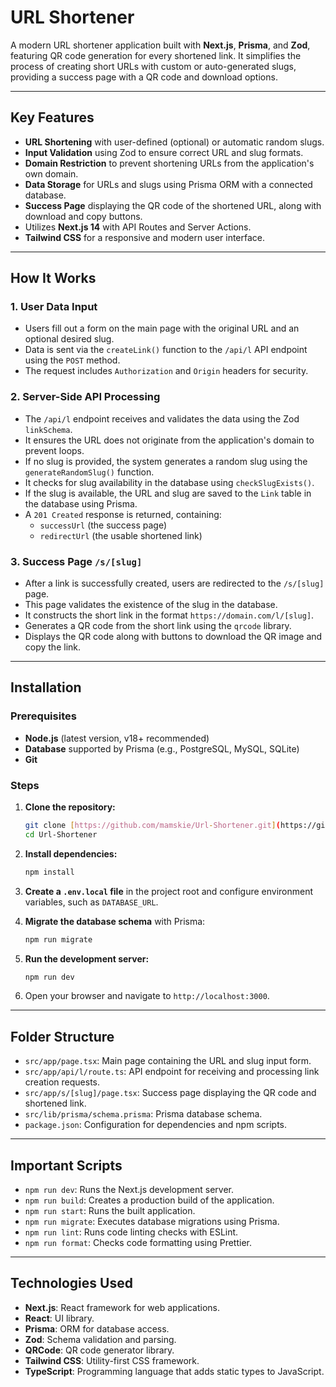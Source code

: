 # URL Shortener

A modern URL shortener application built with **Next.js**, **Prisma**, and **Zod**, featuring QR code generation for every shortened link. It simplifies the process of creating short URLs with custom or auto-generated slugs, providing a success page with a QR code and download options.

---

## Key Features

* **URL Shortening** with user-defined (optional) or automatic random slugs.
* **Input Validation** using Zod to ensure correct URL and slug formats.
* **Domain Restriction** to prevent shortening URLs from the application's own domain.
* **Data Storage** for URLs and slugs using Prisma ORM with a connected database.
* **Success Page** displaying the QR code of the shortened URL, along with download and copy buttons.
* Utilizes **Next.js 14** with API Routes and Server Actions.
* **Tailwind CSS** for a responsive and modern user interface.

---

## How It Works

### 1. User Data Input

* Users fill out a form on the main page with the original URL and an optional desired slug.
* Data is sent via the `createLink()` function to the `/api/l` API endpoint using the `POST` method.
* The request includes `Authorization` and `Origin` headers for security.

### 2. Server-Side API Processing

* The `/api/l` endpoint receives and validates the data using the Zod `linkSchema`.
* It ensures the URL does not originate from the application's domain to prevent loops.
* If no slug is provided, the system generates a random slug using the `generateRandomSlug()` function.
* It checks for slug availability in the database using `checkSlugExists()`.
* If the slug is available, the URL and slug are saved to the `Link` table in the database using Prisma.
* A `201 Created` response is returned, containing:
    * `successUrl` (the success page)
    * `redirectUrl` (the usable shortened link)

### 3. Success Page `/s/[slug]`

* After a link is successfully created, users are redirected to the `/s/[slug]` page.
* This page validates the existence of the slug in the database.
* It constructs the short link in the format `https://domain.com/l/[slug]`.
* Generates a QR code from the short link using the `qrcode` library.
* Displays the QR code along with buttons to download the QR image and copy the link.

---

## Installation

### Prerequisites

* **Node.js** (latest version, v18+ recommended)
* **Database** supported by Prisma (e.g., PostgreSQL, MySQL, SQLite)
* **Git**

### Steps

1.  **Clone the repository:**
    ```bash
    git clone [https://github.com/mamskie/Url-Shortener.git](https://github.com/mamskie/Url-Shortener.git)
    cd Url-Shortener
    ```

2.  **Install dependencies:**
    ```bash
    npm install
    ```

3.  **Create a `.env.local` file** in the project root and configure environment variables, such as `DATABASE_URL`.

4.  **Migrate the database schema** with Prisma:
    ```bash
    npm run migrate
    ```

5.  **Run the development server:**
    ```bash
    npm run dev
    ```

6.  Open your browser and navigate to `http://localhost:3000`.

---

## Folder Structure

* `src/app/page.tsx`: Main page containing the URL and slug input form.
* `src/app/api/l/route.ts`: API endpoint for receiving and processing link creation requests.
* `src/app/s/[slug]/page.tsx`: Success page displaying the QR code and shortened link.
* `src/lib/prisma/schema.prisma`: Prisma database schema.
* `package.json`: Configuration for dependencies and npm scripts.

---

## Important Scripts

* `npm run dev`: Runs the Next.js development server.
* `npm run build`: Creates a production build of the application.
* `npm run start`: Runs the built application.
* `npm run migrate`: Executes database migrations using Prisma.
* `npm run lint`: Runs code linting checks with ESLint.
* `npm run format`: Checks code formatting using Prettier.

---

## Technologies Used

* **Next.js**: React framework for web applications.
* **React**: UI library.
* **Prisma**: ORM for database access.
* **Zod**: Schema validation and parsing.
* **QRCode**: QR code generator library.
* **Tailwind CSS**: Utility-first CSS framework.
* **TypeScript**: Programming language that adds static types to JavaScript.
